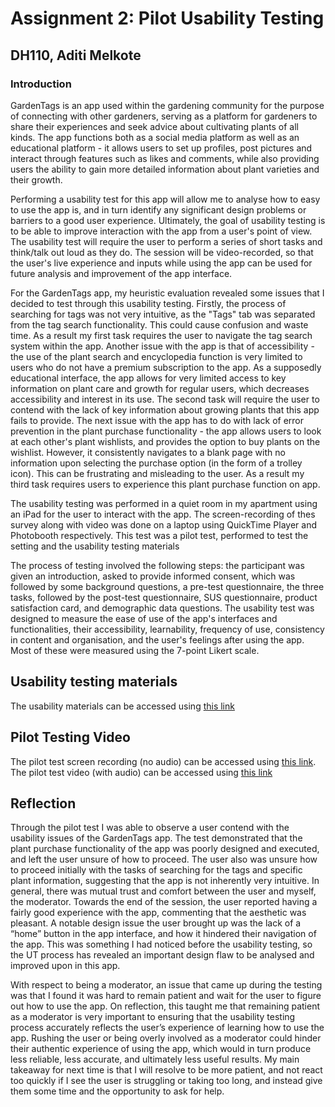 # Assignment 2: Pilot Usability Testing

## DH110, Aditi Melkote

### Introduction
GardenTags is an app used within the gardening community for the purpose of connecting with other gardeners, serving as a platform for gardeners to share their experiences and seek advice about cultivating plants of all kinds. The app functions both as a social media platform as well as an educational platform - it allows users to set up profiles, post pictures and interact through features such as likes and comments, while also providing users the ability to gain more detailed information about plant varieties and their growth.

Performing a usability test for this app will allow me to analyse how to easy to use the app is, and in turn identify any significant design problems or barriers to a good user experience. Ultimately, the goal of usability testing is to be able to improve interaction with the app from a user's point of view. The usability test will require the user to perform a series of short tasks and think/talk out loud as they do. The session will be video-recorded, so that the user's live experience and inputs while using the app can be used for future analysis and improvement of the app interface.

For the GardenTags app, my heuristic evaluation revealed some issues that I decided to test through this usability testing. Firstly, the process of searching for tags was not very intuitive, as the "Tags" tab was separated from the tag search functionality. This could cause confusion and waste time. As a result my first task requires the user to navigate the tag search system within the app. Another issue with the app is that of accessibility - the use of the plant search and encyclopedia function is very limited to users who do not have a premium subscription to the app. As a supposedly educational interface, the app allows for very limited access to key information on plant care and growth for regular users, which decreases accessibility and interest in its use. The second task will require the user to contend with the lack of key information about growing plants that this app fails to provide. The next issue with the app has to do with lack of error prevention in the plant purchase functionality - the app allows users to look at each other's plant wishlists, and provides the option to buy plants on the wishlist. However, it consistently navigates to a blank page with no information upon selecting the purchase option (in the form of a trolley icon). This can be frustrating and misleading to the user. As a result my third task requires users to experience this plant purchase function on app. 

The usability testing was performed in a quiet room in my apartment using an iPad for the user to interact with the app. The screen-recording of thes survey along with video was done on a laptop using QuickTime Player and Photobooth respectively. This test was a pilot test, performed to test the setting and the usability testing materials

The process of testing involved the following steps: the participant was given an introduction, asked to provide informed consent, which was followed by some background questions, a pre-test questionnaire, the three tasks, followed by the post-test questionnaire, SUS questionnaire, product satisfaction card, and demographic data questions. The usability test was designed to measure the ease of use of the app's interfaces and functionalities, their accessibility, learnability, frequency of use, consistency in content and organisation, and the user's feelings after using the app. Most of these were measured using the 7-point Likert scale.

## Usability testing materials
The usability materials can be accessed using [this link](https://forms.gle/zsaZ6vbeV67m6Mgt5)

## Pilot Testing Video
The pilot test screen recording (no audio) can be accessed using [this link](https://drive.google.com/file/d/1m9pN6OKjlyiROtycq_VzFkeiwLTd2R6H/view?usp=sharing). The pilot test video (with audio) can be accessed using [this link](https://drive.google.com/file/d/1PEVkEVYWSesBMqajeazPuq1t1YGgsnxw/view?usp=sharing)

## Reflection

Through the pilot test I was able to observe a user contend with the usability issues of the GardenTags app. The test demonstrated that the plant purchase functionality of the app was poorly designed and executed, and left the user unsure of how to proceed. The user also was unsure how to proceed initially with the tasks of searching for the tags and specific plant information, suggesting that the app is not inherently very intuitive. In general, there was mutual trust and comfort between the user and myself, the moderator. Towards the end of the session, the user reported having a fairly good experience with the app, commenting that the aesthetic was pleasant. A notable design issue the user brought up was the lack of a “home” button in the app interface, and how it hindered their navigation of the app. This was something I had noticed before the usability testing, so the UT process has revealed an important design flaw to be analysed and improved upon in this app.

With respect to being a moderator, an issue that came up during the testing was that I found it was hard to remain patient and wait for the user to figure out how to use the app. On reflection, this taught me that remaining patient as a moderator is very important to ensuring that the usability testing process accurately reflects the user’s experience of learning how to use the app. Rushing the user or being overly involved as a moderator could hinder their authentic experience of using the app, which would in turn produce less reliable, less accurate, and ultimately less useful results. My main takeaway for next time is that I will resolve to be more patient, and not react too quickly if I see the user is struggling or taking too long, and instead give them some time and the opportunity to ask for help.
